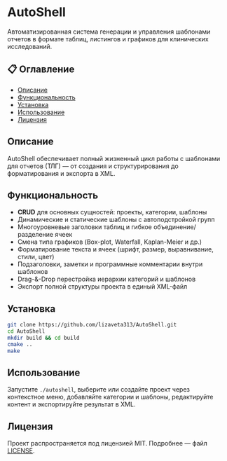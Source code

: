 # AutoShell

Автоматизированная система генерации и управления шаблонами отчетов в формате таблиц, листингов и графиков для клинических исследований.

## 📋 Оглавление

* [Описание](#описание)
* [Функциональность](#функциональность)
* [Установка](#установка)
* [Использование](#использование)
* [Лицензия](#лицензия)

## Описание

AutoShell обеспечивает полный жизненный цикл работы с шаблонами для отчетов (ТЛГ) — от создания и структурирования до форматирования и экспорта в XML.

## Функциональность

* **CRUD** для основных сущностей: проекты, категории, шаблоны
* Динамические и статические шаблоны с автоподстройкой групп
* Многоуровневые заголовки таблиц и гибкое объединение/разделение ячеек
* Смена типа графиков (Box-plot, Waterfall, Kaplan-Meier и др.)
* Форматирование текста и ячеек (шрифт, размер, выравнивание, стили, цвет)
* Подзаголовки, заметки и программные комментарии внутри шаблонов
* Drag-&-Drop перестройка иерархии категорий и шаблонов
* Экспорт полной структуры проекта в единый XML-файл

## Установка

```bash
git clone https://github.com/lizaveta313/AutoShell.git
cd AutoShell
mkdir build && cd build
cmake ..
make
```

## Использование

Запустите `./autoshell`, выберите или создайте проект через контекстное меню, добавляйте категории и шаблоны, редактируйте контент и экспортируйте результат в XML.

## Лицензия

Проект распространяется под лицензией MIT. Подробнее — файл [LICENSE](LICENSE).
